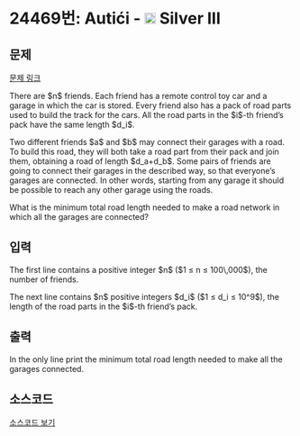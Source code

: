 # 24469번: Autići - <img src="https://static.solved.ac/tier_small/8.svg" style="height:20px" /> Silver III

<!-- performance -->

<!-- 문제 제출 후 깃허브에 푸시를 했을 때 제출한 코드의 성능이 입력될 공간입니다.-->

<!-- end -->

## 문제

[문제 링크](https://boj.kr/24469)


<p>There are $n$ friends. Each friend has a remote control toy car and a garage in which the car is stored. Every friend also has a pack of road parts used to build the track for the cars. All the road parts in the $i$-th friend’s pack have the same length $d_i$.</p>

<p>Two different friends $a$ and $b$ may connect their garages with a road. To build this road, they will both take a road part from their pack and join them, obtaining a road of length $d_a+d_b$. Some pairs of friends are going to connect their garages in the described way, so that everyone’s garages are connected. In other words, starting from any garage it should be possible to reach any other garage using the roads.</p>

<p>What is the minimum total road length needed to make a road network in which all the garages are connected?</p>



## 입력


<p>The first line contains a positive integer $n$ ($1 ≤ n ≤ 100\,000$), the number of friends.</p>

<p>The next line contains $n$ positive integers $d_i$ ($1 ≤ d_i ≤ 10^9$), the length of the road parts in the $i$-th friend’s pack.</p>



## 출력


<p>In the only line print the minimum total road length needed to make all the garages connected.</p>



## 소스코드

[소스코드 보기](Autići.cpp)